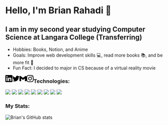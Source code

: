 <h1> Hello, I'm Brian Rahadi 👋 </h1>
<h2> I am in my second year studying Computer Science at Langara College (Transferring) </h2>

<ul>
  <li> Hobbies: Books, Notion, and Anime </li>
  <li> Goals: Improve web development skills 💻, read more books 📚, and be more fit 💪 </li>
  <li> Fun Fact: I decided to major in CS because of a virtual reality movie
</ul>

[<img align="left" alt="brianrahadi | LinkedIn" width="22px" src="./svg/linkedin.svg" />][linkedin]
[<img align="left" alt="brianrahadi | Twitter" width="22px" src="./svg/twitter.svg" />][twitter]
[<img align="left" alt="brianrahadi | Gmail" width="22px" src="./svg/gmail.svg" />][gmail]
[<img align="left" alt="brianrahadi | Instagram" width="22px" src="./svg/instagram.svg" />][instagram]

  
### Technologies:
![](https://img.shields.io/badge/JavaScript-black?style=flat-square&logo=JavaScript)
![](https://img.shields.io/badge/Python-informational?style=flat-square&logo=Python&logoColor=white)
![](https://img.shields.io/badge/Java-critical?style=flat-square&logo=Java)
![](https://img.shields.io/badge/C++-informational?style=flat-square&logo=C&logoColor=white)
![](https://img.shields.io/badge/HTML5-orange?style=flat-square&logo=HTML5&logoColor=white)
![](https://img.shields.io/badge/CSS3-blue?style=flat-square&logo=CSS3&logoColor=white)
![](https://img.shields.io/badge/React-black?style=flat-square&logo=React)
![](https://img.shields.io/badge/GitHub-black?style=flat-square&logo=GitHub)
![](https://img.shields.io/badge/Git-orange?style=flat-square&logo=Git&logoColor=white)


### My Stats:
 ![Brian's GitHub stats](https://github-readme-stats.vercel.app/api?username=brianrahadi&theme=gotham&show_icons=true)


[linkedin]: https://www.linkedin.com/in/brian-rahadi-25bb33197/
[twitter]: https://www.twitter.com/brianrahadi/
[gmail]: mailto:brian.rahadi@gmail.com
[instagram]: https://www.instagram.com/brianrahadi/
